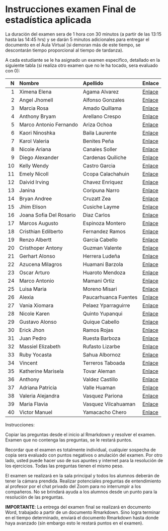 Instrucciones examen Final de estadística aplicada
================

La duración del examen sera de 1 hora con 30 minutos (a partir de las
13:15 hasta las 14:45 hrs) y se darán 5 minutos adicionales para
entregar el documento en el Aula Virtual (si demoran más de este tiempo,
se descontarán tiempo proporcional al tiempo de tardanza).

A cada estudiante se le ha asignado un examen específico, detallado en
la siguiente tabla (si realiza otro examen que no le ha tocado, sera
evaluado con 0):

|   N | Nombre                  | Apellido             | Enlace                                                                                                                             |
|----:|:------------------------|:---------------------|:-----------------------------------------------------------------------------------------------------------------------------------|
|   1 | Ximena Elena            | Agama Alvarez        | [Enlace](https://github.com/luiqs/Estadistica-Aplicada/blob/main/Beijing%20-%20Air%20Quality%20measures/Cosu/Examen-Final-1.1.md)  |
|   2 | Angel Jhomell           | Alfonso Gonzales     | [Enlace](https://github.com/luiqs/Estadistica-Aplicada/blob/main/Beijing%20-%20Air%20Quality%20measures/Cosu/Examen-Final-1.2.md)  |
|   3 | Marcia Rosa             | Amado Quillama       | [Enlace](https://github.com/luiqs/Estadistica-Aplicada/blob/main/Beijing%20-%20Air%20Quality%20measures/Cosu/Examen-Final-1.3.md)  |
|   4 | Anthony Bryam           | Arellano Crespo      | [Enlace](https://github.com/luiqs/Estadistica-Aplicada/blob/main/Beijing%20-%20Air%20Quality%20measures/Cosu/Examen-Final-1.4.md)  |
|   5 | Marco Antonio Fernando  | Ariza Ochoa          | [Enlace](https://github.com/luiqs/Estadistica-Aplicada/blob/main/Beijing%20-%20Air%20Quality%20measures/Cosu/Examen-Final-10.1.md) |
|   6 | Kaori Ninoshka          | Baila Laurente       | [Enlace](https://github.com/luiqs/Estadistica-Aplicada/blob/main/Beijing%20-%20Air%20Quality%20measures/Cosu/Examen-Final-10.2.md) |
|   7 | Karol Valeria           | Benites Peña         | [Enlace](https://github.com/luiqs/Estadistica-Aplicada/blob/main/Beijing%20-%20Air%20Quality%20measures/Cosu/Examen-Final-10.3.md) |
|   8 | Nicole Ariana           | Canales Soller       | [Enlace](https://github.com/luiqs/Estadistica-Aplicada/blob/main/Beijing%20-%20Air%20Quality%20measures/Cosu/Examen-Final-10.4.md) |
|   9 | Diego Alexander         | Cardenas Quiliche    | [Enlace](https://github.com/luiqs/Estadistica-Aplicada/blob/main/Beijing%20-%20Air%20Quality%20measures/Cosu/Examen-Final-3.1.md)  |
|  10 | Kelly Wendy             | Castro Garcia        | [Enlace](https://github.com/luiqs/Estadistica-Aplicada/blob/main/Beijing%20-%20Air%20Quality%20measures/Cosu/Examen-Final-3.2.md)  |
|  11 | Emely Nicoll            | Ccopa Calachahuin    | [Enlace](https://github.com/luiqs/Estadistica-Aplicada/blob/main/Beijing%20-%20Air%20Quality%20measures/Cosu/Examen-Final-3.3.md)  |
|  12 | Daivid Irving           | Chavez Enriquez      | [Enlace](https://github.com/luiqs/Estadistica-Aplicada/blob/main/Beijing%20-%20Air%20Quality%20measures/Cosu/Examen-Final-3.4.md)  |
|  13 | Janina                  | Coripuna Narro       | [Enlace](https://github.com/luiqs/Estadistica-Aplicada/blob/main/Beijing%20-%20Air%20Quality%20measures/Cosu/Examen-Final-5.1.md)  |
|  14 | Bryan Andree            | Cruzatt Zea          | [Enlace](https://github.com/luiqs/Estadistica-Aplicada/blob/main/Beijing%20-%20Air%20Quality%20measures/Cosu/Examen-Final-5.2.md)  |
|  15 | Jhim Elison             | Cusiche Layme        | [Enlace](https://github.com/luiqs/Estadistica-Aplicada/blob/main/Beijing%20-%20Air%20Quality%20measures/Cosu/Examen-Final-5.3.md)  |
|  16 | Joana Sofia Del Rosario | Diaz Carlos          | [Enlace](https://github.com/luiqs/Estadistica-Aplicada/blob/main/Beijing%20-%20Air%20Quality%20measures/Cosu/Examen-Final-5.4.md)  |
|  17 | Marcos Augusto          | Espinoza Montero     | [Enlace](https://github.com/luiqs/Estadistica-Aplicada/blob/main/Beijing%20-%20Air%20Quality%20measures/Cosu/Examen-Final-5.5.md)  |
|  18 | Cristhian Edilberto     | Fernandez Ramos      | [Enlace](https://github.com/luiqs/Estadistica-Aplicada/blob/main/Beijing%20-%20Air%20Quality%20measures/Cosu/Examen-Final-5.6.md)  |
|  19 | Renzo Albertt           | Garcia Cabello       | [Enlace](https://github.com/luiqs/Estadistica-Aplicada/blob/main/Beijing%20-%20Air%20Quality%20measures/Cosu/Examen-Final-7.1.md)  |
|  20 | Cristhoper Antony       | Guzman Valente       | [Enlace](https://github.com/luiqs/Estadistica-Aplicada/blob/main/Beijing%20-%20Air%20Quality%20measures/Cosu/Examen-Final-7.2.md)  |
|  21 | Gerhart Alonso          | Herrera Ludeña       | [Enlace](https://github.com/luiqs/Estadistica-Aplicada/blob/main/Beijing%20-%20Air%20Quality%20measures/Cosu/Examen-Final-7.3.md)  |
|  22 | Azucena Milagros        | Huamani Barzola      | [Enlace](https://github.com/luiqs/Estadistica-Aplicada/blob/main/Beijing%20-%20Air%20Quality%20measures/Cosu/Examen-Final-7.4.md)  |
|  23 | Oscar Arturo            | Huaroto Mendoza      | [Enlace](https://github.com/luiqs/Estadistica-Aplicada/blob/main/Beijing%20-%20Air%20Quality%20measures/Cosu/Examen-Final-10.1.md) |
|  24 | Marco Antonio           | Mamani Ortiz         | [Enlace](https://github.com/luiqs/Estadistica-Aplicada/blob/main/Beijing%20-%20Air%20Quality%20measures/Cosu/Examen-Final-10.2.md) |
|  25 | Luisa Maria             | Moreno Misari        | [Enlace](https://github.com/luiqs/Estadistica-Aplicada/blob/main/Beijing%20-%20Air%20Quality%20measures/Cosu/Examen-Final-10.3.md) |
|  26 | Alexia                  | Paucarhuanca Fuentes | [Enlace](https://github.com/luiqs/Estadistica-Aplicada/blob/main/Beijing%20-%20Air%20Quality%20measures/Cosu/Examen-Final-10.4.md) |
|  27 | Vania Xiomara           | Pelaez Yparraguirre  | [Enlace](https://github.com/luiqs/Estadistica-Aplicada/blob/main/Beijing%20-%20Air%20Quality%20measures/Cosu/Examen-Final-3.1.md)  |
|  28 | Nicole Karen            | Quinto Yupanqui      | [Enlace](https://github.com/luiqs/Estadistica-Aplicada/blob/main/Beijing%20-%20Air%20Quality%20measures/Cosu/Examen-Final-3.2.md)  |
|  29 | Gustavo Alonso          | Quique Cabello       | [Enlace](https://github.com/luiqs/Estadistica-Aplicada/blob/main/Beijing%20-%20Air%20Quality%20measures/Cosu/Examen-Final-3.3.md)  |
|  30 | Erick Jhon              | Ramos Rojas          | [Enlace](https://github.com/luiqs/Estadistica-Aplicada/blob/main/Beijing%20-%20Air%20Quality%20measures/Cosu/Examen-Final-3.4.md)  |
|  31 | Juan Pedro              | Ruesta Barboza       | [Enlace](https://github.com/luiqs/Estadistica-Aplicada/blob/main/Beijing%20-%20Air%20Quality%20measures/Cosu/Examen-Final-5.1.md)  |
|  32 | Massiel Elizabeth       | Rufasto Lizarbe      | [Enlace](https://github.com/luiqs/Estadistica-Aplicada/blob/main/Beijing%20-%20Air%20Quality%20measures/Cosu/Examen-Final-5.2.md)  |
|  33 | Ruby Yocasta            | Sahua Albornoz       | [Enlace](https://github.com/luiqs/Estadistica-Aplicada/blob/main/Beijing%20-%20Air%20Quality%20measures/Cosu/Examen-Final-5.3.md)  |
|  34 | Vincent                 | Terreros Taboada     | [Enlace](https://github.com/luiqs/Estadistica-Aplicada/blob/main/Beijing%20-%20Air%20Quality%20measures/Cosu/Examen-Final-5.4.md)  |
|  35 | Katherine Marisela      | Tovar Aleman         | [Enlace](https://github.com/luiqs/Estadistica-Aplicada/blob/main/Beijing%20-%20Air%20Quality%20measures/Cosu/Examen-Final-5.5.md)  |
|  36 | Anthony                 | Valdez Castillo      | [Enlace](https://github.com/luiqs/Estadistica-Aplicada/blob/main/Beijing%20-%20Air%20Quality%20measures/Cosu/Examen-Final-5.6.md)  |
|  37 | Adriana Patricia        | Valle Huaman         | [Enlace](https://github.com/luiqs/Estadistica-Aplicada/blob/main/Beijing%20-%20Air%20Quality%20measures/Cosu/Examen-Final-7.1.md)  |
|  38 | Valeria Alejandra       | Vasquez Pariona      | [Enlace](https://github.com/luiqs/Estadistica-Aplicada/blob/main/Beijing%20-%20Air%20Quality%20measures/Cosu/Examen-Final-7.2.md)  |
|  39 | Maria Flavia            | Vasquez Vilcahuaman  | [Enlace](https://github.com/luiqs/Estadistica-Aplicada/blob/main/Beijing%20-%20Air%20Quality%20measures/Cosu/Examen-Final-7.3.md)  |
|  40 | Victor Manuel           | Yamacacho Chero      | [Enlace](https://github.com/luiqs/Estadistica-Aplicada/blob/main/Beijing%20-%20Air%20Quality%20measures/Cosu/Examen-Final-7.4.md)  |

Instrucciones:

Copiar las preguntas desde el inicio al Rmarkdown y resolver el examen.
Examen que no contenga las preguntas, se le restará puntos.

Recordar que el examen es totalmente individual, cualquier sospecha de
copia sera evaluado con puntos negativos o anulación del examen. Por
otro lado, usted puede hacer uso de sus apuntes y internet para la
resolución de los ejercicios. Todas las preguntas tienen el mismo peso.

El examen se realizará en la sala principal y todos los alumnos deberán
de tener la cámara prendida. Realizar potenciales preguntas de
entendimiento al profesor por el chat privado del Zoom para no
interrumpir a los compañeros. No se brindará ayuda a los alumnos desde
un punto para la resolución de las preguntas.

**IMPORTANTE**: La entrega del examen final se realizará en documento
Word, trabajado a partir de un documento Rmarkdown. Sino logra terminar
en el tiempo determinado, enviará el documento Rmarkdown hasta donde
haya avanzado (sin embargo esto le restará puntos en el examen).
